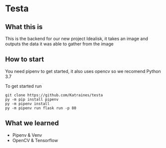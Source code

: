 # Testa

## What this is
This is the backend for our new project Idealisk, it takes an image and outputs the data it was able to gather from the image

## How to start
You need pipenv to get started, it also uses opencv so we recomend Python 3.7

To get started run
```
git clone https://github.com/Katraines/testa
py -m pip install pipenv
py -m pipenv install
py -m pipenv run flask run -p 80
```

## What we learned
+ Pipenv & Venv
+ OpenCV & Tensorflow
